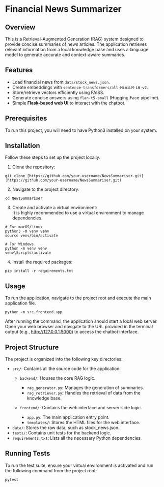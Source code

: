 # Financial News Summarizer

## Overview
This is a Retrieval-Augmented Generation (RAG) system designed to provide concise summaries of news articles. The application retrieves relevant information from a local knowledge base and uses a language model to generate accurate and context-aware summaries.

## Features
- Load financial news from `data/stock_news.json`.
- Create embeddings with `sentence-transformers/all-MiniLM-L6-v2`.
- Store/retrieve vectors efficiently using FAISS.
- Generate concise answers using `flan-t5-small` (Hugging Face pipeline).
- Simple **Flask-based web UI** to interact with the chatbot.

## Prerequisites
To run this project, you will need to have Python3 installed on your system.

## Installation
Follow these steps to set up the project locally.
1. Clone the repository: 
```
git clone [https://github.com/your-username/NewsSummariser.git](https://github.com/your-username/NewsSummariser.git)
```

2. Navigate to the project directory: 
```
cd NewsSummariser
```

3. Create and activate a virtual environment: \
It is highly recommended to use a virtual environment to manage dependencies. 
```
# For macOS/Linux
python3 -m venv venv
source venv/bin/activate

# For Windows
python -m venv venv
venv\Scripts\activate
```
4. Install the required packages:
```
pip install -r requirements.txt
```

## Usage
To run the application, navigate to the project root and execute the main application file.
```
python -m src.frontend.app
```

After running the command, the application should start a local web server. Open your web browser and navigate to the URL provided in the terminal output (e.g., http://127.0.0.1:5000) to access the chatbot interface.

## Project Structure
The project is organized into the following key directories:

- `src/`: Contains all the source code for the application.
  - `backend/`: Houses the core RAG logic.
    - `rag_generator.py`: Manages the generation of summaries.
    - `rag_retriever.py`: Handles the retrieval of data from the knowledge base.

  - `frontend/`: Contains the web interface and server-side logic.
    - `app.py`: The main application entry point.
    - `templates/`: Stores the HTML files for the web interface.
- `data/`: Stores the raw data, such as stock_news.json.
- `tests/`: Contains unit tests for the backend logic.
- `requirements.txt`: Lists all the necessary Python dependencies.

## Running Tests
To run the test suite, ensure your virtual environment is activated and run the following command from the project root: 
```
pytest
```
